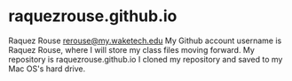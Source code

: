 # raquezrouse.github.io
Raquez Rouse
rerouse@my.waketech.edu
My Github account username is Raquez Rouse, where I will store my class files moving forward. 
My repository is raquezrouse.github.io
I cloned my repository and saved to my Mac OS's hard drive. 